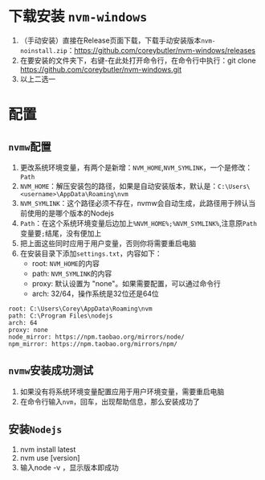 # 下载安装 `nvm-windows`

1. （手动安装）直接在Release页面下载，下载手动安装版本`nvm-noinstall.zip`：https://github.com/coreybutler/nvm-windows/releases
1. 在要安装的文件夹下，右键-在此处打开命令行，在命令行中执行：git clone https://github.com/coreybutler/nvm-windows.git
1. 以上二选一

# 配置

## `nvmw`配置

1. 更改系统环境变量，有两个是新增：`NVM_HOME`,`NVM_SYMLINK`，一个是修改：`Path`
1. `NVM_HOME`：解压安装包的路径，如果是自动安装版本，默认是：`C:\Users\<username>\AppData\Roaming\nvm`
1. `NVM_SYMLINK`：这个路径必须不存在，nvmw会自动生成，此路径用于辨认当前使用的是哪个版本的Nodejs
1. `Path`：在这个系统环境变量后边加上`%NVM_HOME%;%NVM_SYMLINK%`,注意原`Path`变量要`;`结尾，没有便加上
1. 把上面这些同时应用于用户变量，否则你将需要重启电脑
1. 在安装目录下添加`settings.txt`，内容如下：
    * root: `NVM_HOME`的内容
    * path: `NVM_SYMLINK`的内容
    * proxy: 默认设置为 "none"。如果需要配置，可以通过命令行
    * arch: 32/64，操作系统是32位还是64位
  
```
root: C:\Users\Corey\AppData\Roaming\nvm
path: C:\Program Files\nodejs
arch: 64
proxy: none
node_mirror: https://npm.taobao.org/mirrors/node/
npm_mirror: https://npm.taobao.org/mirrors/npm/
```
## `nvmw`安装成功测试

1. 如果没有将系统环境变量配置应用于用户环境变量，需要重启电脑
1. 在命令行输入`nvm`，回车，出现帮助信息，那么安装成功了

## 安装`Nodejs`

1. nvm install latest
1. nvm use [version]
1. 输入node -v ，显示版本即成功

